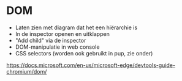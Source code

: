 # DOM

- Laten zien met diagram dat het een hiërarchie is
- In de inspector openen en uitklappen
- "Add child" via de inspector
- DOM-manipulatie in web console
- CSS selectors (worden ook gebruikt in pup, zie onder)



https://docs.microsoft.com/en-us/microsoft-edge/devtools-guide-chromium/dom/
